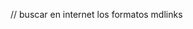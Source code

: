 // buscar en internet los formatos mdlinks
<!-- if (arrAbsoluteRoute.length === 1) {
        if (objFn.verifyExtensionMd(arrAbsoluteRoute)) {
          arrLinks = objFn.readFileWithExtensionMd(absolulteRoute);
        } else {
          reject(new Error("No es un archivo .md"));
        }
      } -->